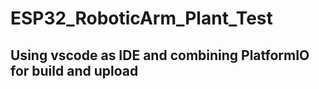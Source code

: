 # ESP32_RoboticArm_Plant_Test

## Using vscode as IDE and combining PlatformIO for build and upload
